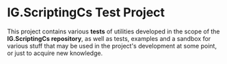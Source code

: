 
# IG.ScriptingCs Test Project

This project contains various **tests** of utilities developed in the scope of the **IG.ScriptingCs repository**, as well as tests, examples and a sandbox for various stuff that may be used in the project's development at some point, or just to acquire new knowledge.
